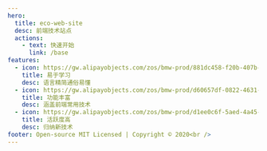 ```yaml
---
hero:
  title: eco-web-site
  desc: 前端技术站点
  actions:
    - text: 快速开始
      link: /base
features:
  - icon: https://gw.alipayobjects.com/zos/bmw-prod/881dc458-f20b-407b-947a-95104b5ec82b/k79dm8ih_w144_h144.png
    title: 易于学习
    desc: 语言精简通俗易懂
  - icon: https://gw.alipayobjects.com/zos/bmw-prod/d60657df-0822-4631-9d7c-e7a869c2f21c/k79dmz3q_w126_h126.png
    title: 功能丰富
    desc: 涵盖前端常用技术
  - icon: https://gw.alipayobjects.com/zos/bmw-prod/d1ee0c6f-5aed-4a45-a507-339a4bfe076c/k7bjsocq_w144_h144.png
    title: 活跃度高
    desc: 归纳新技术
footer: Open-source MIT Licensed | Copyright © 2020<br />
---
```

